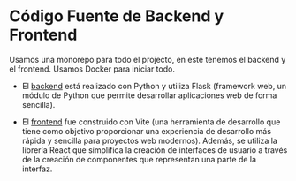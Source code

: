 # Código Fuente de Backend y Frontend

Usamos una monorepo para todo el projecto, en este tenemos el backend y el frontend. Usamos Docker para iniciar todo.

- El [backend](../backend/src/) está realizado con Python y utiliza Flask (framework web, un módulo de Python que permite desarrollar aplicaciones web de forma sencilla).

- El [frontend](../frontend/ucu-web/) fue construido con Vite (una herramienta de desarrollo que tiene como objetivo proporcionar una experiencia de desarrollo más rápida y sencilla para proyectos web modernos). Además, se utiliza la librería React que simplifica la creación de interfaces de usuario a través de la creación de componentes que representan una parte de la interfaz.